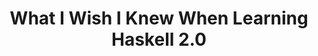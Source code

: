 ---
title: What I Wish I Knew When Learning Haskell 2.0
url: http://dev.stephendiehl.com/hask/
type: article
tags:
- miscellaneous
doHaskell-type: blog post
---